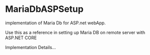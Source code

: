 # MariaDbASPSetup
implementation of Maria Db for ASP.net webApp.


Use this as a reference in setting up Maria DB on remote server with ASP.NET CORE

Implementation Details...
